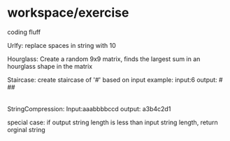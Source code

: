 # workspace/exercise
coding fluff

Urlfy:
replace spaces in string with 10

Hourglass:
Create a random 9x9 matrix,
finds the largest sum in an hourglass shape in the matrix

Staircase:
create staircase of '#' based on input
example:
input:6
output:
     #
    ##
   ###
  ####
 #####
######

StringCompression:
Input:aaabbbbccd
output: a3b4c2d1

special case: if output string length is less than input string length, return orginal string
